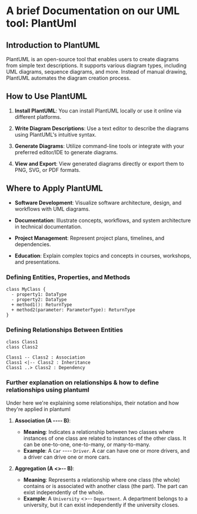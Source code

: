 
# A brief Documentation on our UML tool: PlantUml

## Introduction to PlantUML

PlantUML is an open-source tool that enables users to create diagrams from simple text descriptions. It supports various diagram types, including UML diagrams, sequence diagrams, and more. Instead of manual drawing, PlantUML automates the diagram creation process.

## How to Use PlantUML

1. **Install PlantUML**: You can install PlantUML locally or use it online via different platforms.

2. **Write Diagram Descriptions**: Use a text editor to describe the diagrams using PlantUML's intuitive syntax.

3. **Generate Diagrams**: Utilize command-line tools or integrate with your preferred editor/IDE to generate diagrams.

4. **View and Export**: View generated diagrams directly or export them to PNG, SVG, or PDF formats.

## Where to Apply PlantUML

- **Software Development**: Visualize software architecture, design, and workflows with UML diagrams.
  
- **Documentation**: Illustrate concepts, workflows, and system architecture in technical documentation.
  
- **Project Management**: Represent project plans, timelines, and dependencies.
  
- **Education**: Explain complex topics and concepts in courses, workshops, and presentations.

### Defining Entities, Properties, and Methods

```plantuml
class MyClass {
  - property1: DataType
  - property2: DataType
  + method1(): ReturnType
  + method2(parameter: ParameterType): ReturnType
}
```
### Defining Relationships Between Entities
```
class Class1
class Class2

Class1 -- Class2 : Association
Class1 <|-- Class2 : Inheritance
Class1 ..> Class2 : Dependency
```
### Further explanation on relationships & how to define relationships using plantuml
Under here we're explaining some relationships, their notation and how they're applied in plantuml

1. **Association (A ---- B)**:
   - **Meaning**: Indicates a relationship between two classes where instances of one class are related to instances of the other class. It can be one-to-one, one-to-many, or many-to-many.
   - **Example**: A `Car` ---- `Driver`. A car can have one or more drivers, and a driver can drive one or more cars.

2. **Aggregation (A <>-- B)**:
   - **Meaning**: Represents a relationship where one class (the whole) contains or is associated with another class (the part). The part can exist independently of the whole.
   - **Example**: A `University` <>-- `Department`. A department belongs to a university, but it can exist independently if the university closes.
